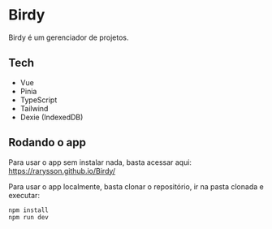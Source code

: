 # Birdy

Birdy é um gerenciador de projetos.

## Tech

- Vue
- Pinia
- TypeScript
- Tailwind
- Dexie (IndexedDB)

## Rodando o app

Para usar o app sem instalar nada, basta acessar aqui: https://rarysson.github.io/Birdy/

Para usar o app localmente, basta clonar o repositório, ir na pasta clonada e executar:

```
npm install
npm run dev
```
